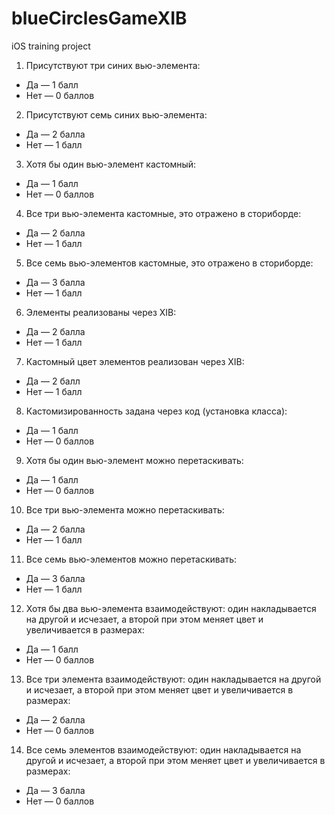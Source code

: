 # blueCirclesGameXIB
 iOS training project


1. Присутствуют три синих вью-элемента: 
- Да — 1 балл
- Нет — 0 баллов

2. Присутствуют семь синих вью-элемента: 
- Да — 2 балла
- Нет — 1 балл

3. Хотя бы один вью-элемент кастомный: 
- Да — 1 балл
- Нет — 0 баллов

4. Все три вью-элемента кастомные, это отражено в сториборде: 
- Да — 2 балла
- Нет — 1 балл

5. Все семь вью-элементов кастомные, это отражено в сториборде:
- Да — 3 балла
- Нет — 1 балл

6. Элементы реализованы через XIB:
- Да — 2 балла
- Нет — 1 балл

7. Кастомный цвет элементов реализован через XIB: 
- Да — 2 балл
- Нет — 1 балл

8. Кастомизированность задана через код (установка класса):
- Да — 1 балл
- Нет — 0 баллов

9. Хотя бы один вью-элемент можно перетаскивать:
- Да — 1 балл
- Нет — 0 баллов

10. Все три вью-элемента можно перетаскивать:
- Да — 2 балла
- Нет — 1 балл

11. Все семь вью-элементов можно перетаскивать:
- Да — 3 балла
- Нет — 1 балл

12. Хотя бы два вью-элемента взаимодействуют: один накладывается на другой и исчезает, а второй при этом меняет цвет и увеличивается в размерах:
- Да — 1 балл
- Нет — 0 баллов

13. Все три элемента взаимодействуют: один накладывается на другой и исчезает, а второй при этом меняет цвет и увеличивается в размерах:
- Да — 2 балла
- Нет — 0 баллов

14. Все семь элементов взаимодействуют: один накладывается на другой и исчезает, а второй при этом меняет цвет и увеличивается в размерах:
- Да — 3 балла
- Нет — 0 баллов
